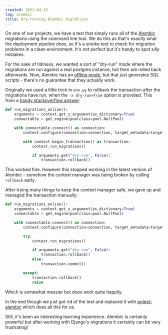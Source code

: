 ```yaml
---
created: 2021-04-23
tag: alembic
title: Dry-running Alembic migrations
---
```

On one of our projects, we have a test that simply runs all of the
[Alembic](https://alembic.sqlalchemy.org/) migrations using the command line tool. We do
this as that's exactly what the deployment pipeline does, so it's a smoke test to check
for migration problems in a clean environment. It's not perfect but it's handy to spot
silly mistakes.

For the sake of tidiness, we wanted a sort of "dry-run" mode where the migrations are
run against a real postgres instance, but then are rolled back afterwards. Now, Alembic
has an [offline mode](https://alembic.sqlalchemy.org/en/latest/offline.html), but that
just generates SQL scripts - there's no guarantee that they actually work.

Originally we used a little trick in `env.py` to rollback the transaction after the
migrations have run, when the `-x dry-run=True` option is provided. This from a
[handy stackoverflow answer](https://stackoverflow.com/questions/51556996/do-a-dry-run-of-an-alembic-upgrade/59704406#59704406):

```python
def run_migrations_online():
    arguments = context.get_x_argument(as_dictionary=True)
    connectable = get_engine(poolclass=pool.NullPool)

    with connectable.connect() as connection:
        context.configure(connection=connection, target_metadata=target_metadata)

        with context.begin_transaction() as transaction:
            context.run_migrations()

            if arguments.get("dry-run", False):
                transaction.rollback()
```

This worked fine. However this stopped working in the latest version of Alembic -
somehow the context manager was being broken by calling `rollback` early.

After trying many things to keep the context manager safe, we gave up and managed the
transaction manually:

```python
def run_migrations_online():
    arguments = context.get_x_argument(as_dictionary=True)
    connectable = get_engine(poolclass=pool.NullPool)

    with connectable.connect() as connection:
        context.configure(connection=connection, target_metadata=target_metadata)

        try:
            context.run_migrations()

            if arguments.get("dry-run", False):
                transaction.rollback()
            else:
                transaction.commit()

        except:
            transaction.rollback()
            raise
```

Which is somewhat messier but does work quite happily.

In the end though we just got rid of the test and replaced it with
[pytest-alembic](https://pypi.org/project/pytest-alembic/) which does all this for us.

Still, it's been an interesting learning experience. Alembic is certainly powerful but
after working with Django's migrations it certainly can be very frustrating!

